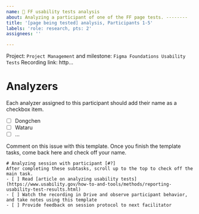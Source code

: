 ```yaml
---
name: 🧪 FF usability tests analysis
about: Analyzing a participant of one of the FF page tests. --------
title: '[page being tested] analysis, Participants 1-5'
labels: 'role: research, pts: 2'
assignees: ''

---
```


Project: `Project Management` and milestone: `Figma Foundations Usability Tests`
Recording link: http...
# Analyzers
Each analyzer assigned to this participant should add their name as a checkbox item. 
- [ ] Dongchen
- [ ] Wataru
- [ ] ...

Comment on this issue with this template. Once you finish the template tasks, come back here and check off your name.
```
# Analyzing session with participant [#?]
After completing these subtasks, scroll up to the top to check off the main task.
- [ ] Read [article on analyzing usability tests](https://www.usability.gov/how-to-and-tools/methods/reporting-usability-test-results.html)
- [ ] Watch the recording in Drive and observe participant behavior, and take notes using this template
- [ ] Provide feedback on session protocol to next facilitator
```
